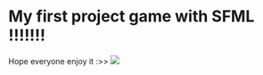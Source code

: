 # My first project game with SFML !!!!!!!
  Hope everyone enjoy it :>>
![](https://i.pinimg.com/originals/d9/31/ed/d931ed452892ff82b978d225c10cf628.gif)
